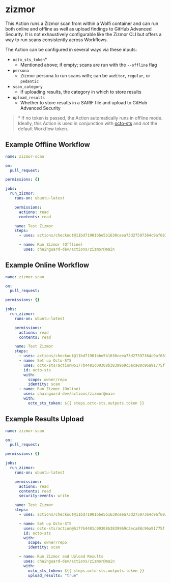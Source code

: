 # zizmor

This Action runs a Zizmor scan from within a Wolfi container and can run both online and offline as well as upload findings to GitHub Advanced Security. It is not exhaustively configurable like the Zizmor CLI but offers a way to run scans consistently across Workflows.

The Action can be configured in several ways via these inputs:
- `octo_sts_token`*
  - Mentioned above; if empty; scans are run with the `--offline` flag
- `persona`
  - Zizmor persona to run scans with; can be `auditor`, `regular`, or `pedantic`
- `scan_category`
  - If uploading results, the category in which to store results
- `upload_results`
  - Whether to store results in a SARIF file and upload to GitHub Advanced Security

> \* If no token is passed, the Action automatically runs in offline mode. Ideally, this Action is used in conjunction with [octo-sts](https://github.com/octo-sts/action/) and _not_ the default Workflow token.

## Example Offline Workflow

```yaml
name: zizmor-scan

on:
  pull_request:

permissions: {}

jobs:
  run_zizmor:
    runs-on: ubuntu-latest

    permissions:
      actions: read
      contents: read

    name: Test Zizmor
    steps:
      - uses: actions/checkout@11bd71901bbe5b1630ceea73d27597364c9af683 # v4.2.2

      - name: Run Zizmor (Offline)
        uses: chainguard-dev/actions/zizmor@main
```


## Example Online Workflow

```yaml
name: zizmor-scan

on:
  pull_request:

permissions: {}

jobs:
  run_zizmor:
    runs-on: ubuntu-latest

    permissions:
      actions: read
      contents: read

    name: Test Zizmor
    steps:
      - uses: actions/checkout@11bd71901bbe5b1630ceea73d27597364c9af683 # v4.2.2
      - name: Set up Octo-STS
        uses: octo-sts/action@6177b4481c00308b3839969c3eca88c96a91775f # v1.0.0
        id: octo-sts
        with:
          scope: owner/repo
          identity: scan
      - name: Run Zizmor (Online)
        uses: chainguard-dev/actions/zizmor@main
        with:
          octo_sts_token: ${{ steps.octo-sts.outputs.token }}
```

## Example Results Upload

```yaml
name: zizmor-scan

on:
  pull_request:

permissions: {}

jobs:
  run_zizmor:
    runs-on: ubuntu-latest

    permissions:
      actions: read
      contents: read
      security-events: write

    name: Test Zizmor
    steps:
      - uses: actions/checkout@11bd71901bbe5b1630ceea73d27597364c9af683 # v4.2.2

      - name: Set up Octo-STS
        uses: octo-sts/action@6177b4481c00308b3839969c3eca88c96a91775f # v1.0.0
        id: octo-sts
        with:
          scope: owner/repo
          identity: scan

      - name: Run Zizmor and Upload Results
        uses: chainguard-dev/actions/zizmor@main
        with:
          octo_sts_token: ${{ steps.octo-sts.outputs.token }}
          upload_results: "true"
```
